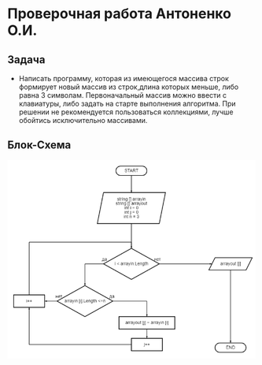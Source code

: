 # Проверочная работа Антоненко О.И.

## Задача

* Написать программу, которая из имеющегося массива строк формирует новый массив из строк,длина которых меньше, либо равна 3 символам. Первоначальный массив можно ввести с клавиатуры, либо задать на старте выполнения алгоритма.  При решении не рекомендуется пользоваться коллекциями, лучше обойтись исключительно массивами.

## Блок-Схема

![Блок-Схема](diagram.png)
